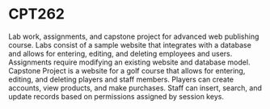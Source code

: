 # CPT262
Lab work, assignments, and capstone project for advanced web publishing course.
Labs consist of a sample website that integrates with a database and allows for entering, editing, and deleting employees and users.
Assignments require modifying an existing website and database model.
Capstone Project is a website for a golf course that allows for entering, editing, and deleting players and staff members.
Players can create accounts, view products, and make purchases.
Staff can insert, search, and update records based on permissions assigned by session keys.

